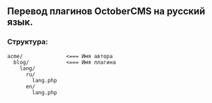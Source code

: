 ## Перевод плагинов OctoberCMS на русский язык.

### Структура:
    acme/              <=== Имя автора
      blog/            <=== Имя плагина
        lang/          
          ru/
            lang.php
          en/
            lang.php

